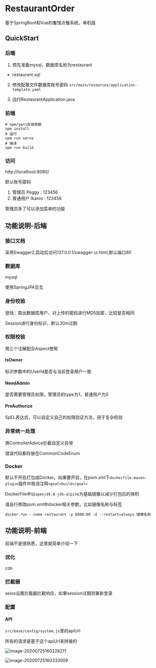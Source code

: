 # RestaurantOrder
基于SpringBoot和Vue的餐馆点餐系统，单机版

## QuickStart
### 后端

1. 预先准备mysql，数据库名称为restaurant
- restaurant.sql

2. 修改配置文件数据库账号密码
`src/main/resources/application-template.yaml`

3. 运行RestaurantApplication.java

### 前端

```shell
# npm/yarn安装依赖
npm install
# 运行
npm run serve
# 编译
npm run build
```
### 访问
http://localhost:8080/

默认账号密码
1. 管理员 Peggy : 123456
2. 普通用户 Ikaros : 123456

管理员多了可以添加菜单的功能

## 功能说明-后端
### 接口文档
采用Swagger2,启动后访问127.0.0.1/swagger-ui.html,默认端口80

### 数据库

mysql

使用SpringJPA交互

### 身份校验

登陆：取出数据库用户，对上传的密码进行MD5加密，比较是否相同

Session进行身份标识，默认30m过期

### 权限校验

用三个注解配合Aspect使用

#### IsOwner

标识参数中的UserId是否与当前登录用户一致

#### NeedAdmin

是否需要管理员权限，管理员的type为1，普通用户为0

#### PreAuthorize

SpEL表达式，可以自定义自己的权限验证方法，用于复杂校验

### 异常统一处理

用ControllerAdvice拦截自定义异常

错误代码都存放在CommonCodeEnum

### Docker

默认不开启打包成Docker，如果要开启，在pom.xml下`dockerfile-maven-plugin`插件中取消注释`<goal>build</goal>`

DockerFile中以`openjdk:8-jdk-alpine`为基础镜像以减少打包后的体积

请自行修改pom.xml中docker相关参数，比如镜像名称与标签

```shell
docker run --name restaurant -p 8888:80 -d --restart=always 镜像名称
```



## 功能说明-前端

前端不是很熟悉，这里就简单介绍一下



### 优化

cdn

### 拦截器

axios设置拦截器拦截响应，如果session过期则重新登录

### 配置

#### API

`src/base/config/system.js`里的apiUrl

所有的请求是基于这个apiUrl来拼接的



![image-20200725160228211](https://ikaros-picture.oss-cn-shenzhen.aliyuncs.com/typora/Ikaros/image-20200725160228211.png)

![image-20200725160333009](https://ikaros-picture.oss-cn-shenzhen.aliyuncs.com/typora/Ikaros/image-20200725160333009.png)